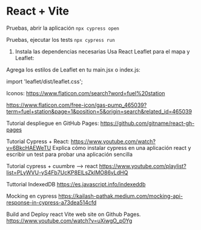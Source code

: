 # React + Vite

Pruebas, abrir la aplicación
`npx cypress open`

Pruebas, ejecutar los tests
`npx cypress run`


1. Instala las dependencias necesarias
Usa React Leaflet para el mapa y Leaflet:

Agrega los estilos de Leaflet en tu main.jsx o index.js:

import 'leaflet/dist/leaflet.css';


Iconos: https://www.flaticon.com/search?word=fuel%20station 

https://www.flaticon.com/free-icon/gas-pump_465039?term=fuel+station&page=1&position=5&origin=search&related_id=465039

Tutorial despliegue en GitHub Pages: https://github.com/gitname/react-gh-pages 

Tutorial Cypress + React: https://www.youtube.com/watch?v=6BkcHAEWeTU
Explica cómo instalar cypress en una aplicación react y escribir un test para probar una aplicación sencilla 

Tutorial cypress + cuumbre --> react https://www.youtube.com/playlist?list=PLyWVU-yS4Fb7UcKP8ElLsZklMO86vLdHQ 

Tuttorial IndexedDB https://es.javascript.info/indexeddb

Mocking en cypress https://kailash-pathak.medium.com/mocking-api-response-in-cypress-a73dea514cfd 

Build and Deploy react Vite web site on Github Pages. https://www.youtube.com/watch?v=uXiwgO_p0Yg